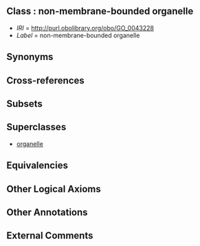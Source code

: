 
## Class : non-membrane-bounded organelle

 * *IRI* = http://purl.obolibrary.org/obo/GO_0043228
 * *Label* = non-membrane-bounded organelle

## Synonyms


## Cross-references


## Subsets


## Superclasses

 * [organelle](../../GO/26/GO_0043226.md)

## Equivalencies


## Other Logical Axioms


## Other Annotations


## External Comments

